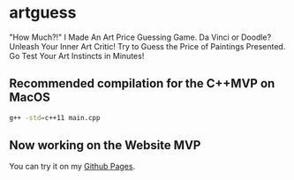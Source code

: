# artguess
"How Much?!" I Made An Art Price Guessing Game. Da Vinci or Doodle? Unleash Your Inner Art Critic! Try to Guess the Price of Paintings Presented. Go Test Your Art Instincts in Minutes!

## Recommended compilation for the C++MVP on MacOS
```bash
g++ -std=c++11 main.cpp
```
## Now working on the Website MVP
You can try it on my [Github Pages](https://florianmgedeon.github.io/artguess/).

